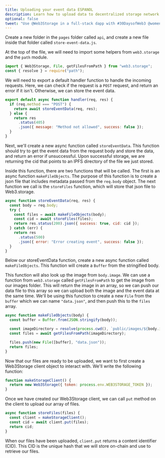 ```yaml
---
title: Uploading your event data ESPANOL
description: Learn how to upload data to decentralized storage network using Web3.Storage.
optional: false
tweet: "Use @Web3Storage in a full-stack dapp with #30DaysofWeb3 @womenbuildweb3 🗂"
---
```


Create a new folder in the `pages` folder called `api`, and create a new file inside that folder called `store-event-data.js`.

At the top of the file, we will need to import some helpers from `web3.storage` and the `path` module.

```javascript
import { Web3Storage, File, getFilesFromPath } from "web3.storage";
const { resolve } = require("path");
```

We will need to export a default handler function to handle the incoming requests. Here, we can check if the request is a `POST` request, and return an error if it isn't. Otherwise, we can store the event data.

```javascript
export default async function handler(req, res) {
  if (req.method === "POST") {
    return await storeEventData(req, res);
  } else {
    return res
      .status(405)
      .json({ message: "Method not allowed", success: false });
  }
}
```

Next, we'll create a new async function called `storeEventData`. This function should try to get the event data from the request body and store the data, and return an error if unsuccessful.
Upon successful storage, we are returning the cid that points to an IPFS directory of the file we just stored.

Inside this function, there are two functions that will be called. The first is an async function `makeFileObjects`. The purpose of this function is to create a json file that includes metadata passed from the `req.body` object. The next function we call is the `storeFiles` function, which will store that json file to Web3.storage.

```javascript
async function storeEventData(req, res) {
  const body = req.body;
  try {
    const files = await makeFileObjects(body);
    const cid = await storeFiles(files);
    return res.status(200).json({ success: true, cid: cid });
  } catch (err) {
    return res
      .status(500)
      .json({ error: "Error creating event", success: false });
  }
}
```

Below our storeEventData function, create a new async function called `makeFileObjects`. This function will create a `Buffer` from the stringified body.

This function will also look up the image from `body.image`. We can use a function from `web3.storage` called `getFilesFromPath` to get the image from our images folder. This will return the image in an array, so we can push our data file to this array so we can upload both the image and the event data at the same time. We'll be using this function to create a new `File` from the `buffer` which we can name `"data.json"`, and then push this to the `files` array.

```javascript
async function makeFileObjects(body) {
  const buffer = Buffer.from(JSON.stringify(body));

  const imageDirectory = resolve(process.cwd(), `public/images/${body.image}`);
  const files = await getFilesFromPath(imageDirectory);

  files.push(new File([buffer], "data.json"));
  return files;
}
```

Now that our files are ready to be uploaded, we want to first create a Web3Storage client object to interact with. We'll write the following function:

```javascript
function makeStorageClient() {
  return new Web3Storage({ token: process.env.WEB3STORAGE_TOKEN });
}
```

Once we have created our Web3Storage client, we can call `put` method on the client to upload our array of files.

```javascript
async function storeFiles(files) {
  const client = makeStorageClient();
  const cid = await client.put(files);
  return cid;
}
```

When our files have been uploaded, `client.put` returns a content identifier (CID). This CID is the unique hash that we will store on-chain and use to retrieve our files.
